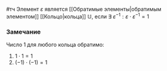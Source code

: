 #тч 
Элемент $\varepsilon$ является [[Обратимые элементы|обратимым элементом]] [[Кольцо|кольца]] $\mathbb{U}$, если $\exists \ \varepsilon^{-1}: \varepsilon \cdot \varepsilon^{-1} = 1$

### Замечание
Число 1 для любого кольца обратимо:
1. $1 \cdot 1 = 1$
2. $(-1) \cdot (-1) = 1$